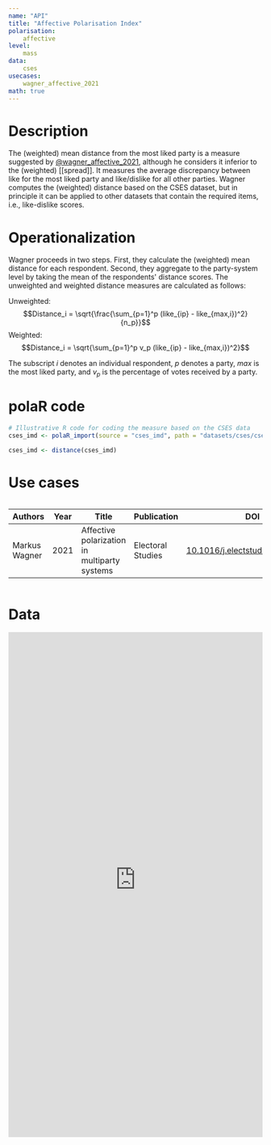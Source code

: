 ```yaml
---
name: "API"
title: "Affective Polarisation Index"
polarisation:
    affective
level:
    mass
data:
    cses
usecases:
    wagner_affective_2021
math: true
---
```


# Description
The (weighted) mean distance from the most liked party is a measure suggested by [@wagner_affective_2021](/usecases/@wagner_affective_2021), although he considers it inferior to the (weighted) [[spread]]. It measures the average discrepancy between like for the most liked party and like/dislike for all other parties. Wagner computes the (weighted) distance based on the CSES dataset, but in principle it can be applied to other datasets that contain the required items, i.e., like-dislike scores.
# Operationalization
Wagner proceeds in two steps. First, they calculate the (weighted) mean distance for each respondent. Second, they aggregate to the party-system level by taking the mean of the respondents' distance scores. The unweighted and weighted distance measures are calculated as follows:

Unweighted: $$Distance_i = \sqrt{\frac{\sum_{p=1}^p (like_{ip} - like_{max,i})^2}{n_p}}$$
Weighted: $$Distance_i = \sqrt{\sum_{p=1}^p v_p (like_{ip} - like_{max,i})^2}$$

The subscript $i$ denotes an individual respondent, $p$ denotes a party, $max$ is the most liked party, and $v_p$ is the percentage of votes received by a party.

# polaR code

```r
# Illustrative R code for coding the measure based on the CSES data
cses_imd <- polaR_import(source = "cses_imd", path = "datasets/cses/cses_imd.dta")

cses_imd <- distance(cses_imd)
```

# Use cases
<div class="block-language-dataview node-insert-event" style="overflow:scroll; display: block"><table class="dataview table-view-table"><thead class="table-view-thead"><tr class="table-view-tr-header"><th class="table-view-th"><span>Authors</span></span></th><th class="table-view-th"><span>Year</span></th><th class="table-view-th"><span>Title</span></th><th class="table-view-th"><span>Publication</span></th><th class="table-view-th"><span>DOI</span></th></tr></thead><tbody class="table-view-tbody"><tr><td><span>Markus Wagner</span></td><td>2021</td><td><span>Affective polarization in multiparty systems</span></td><td><span>Electoral Studies</span></td><td><span><a data-tooltip-position="top" aria-label="https://doi.org/10.1016/j.electstud.2020.102199" rel="noopener" class="external-link" href="https://doi.org/10.1016/j.electstud.2020.102199" target="_blank">10.1016/j.electstud.2020.102199</a></span></td></tr></tbody></table></div>

# Data

<iframe src="https://felixgruenewald.shinyapps.io/polarapp/?dataset=cses&measure=api"
    frameborder="0"
    scrolling="yes" 
    style="overflow:hidden;width:100%" 
    height="1000" 
    width="100%"></iframe>
